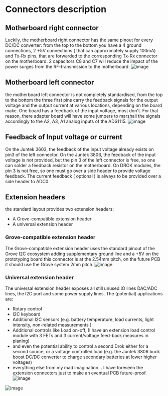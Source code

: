 # Connectors description



## Motherboard right connector
Luckily, the motherboard right connector has the same pinout for every DC/DC converter:
from the top to the bottom you have a 4 ground connections, 2 +5V connections ( that can approximately supply 100mA) and Tx-Rx pins, that are forwarded to the corresponding Tx-Rx connector on the motherboard.
2 capacitors C8 and C7 will reduce the impact of the power surges from the RF-transmission to the motherboard.
![image](https://user-images.githubusercontent.com/14197155/124722731-9f499a00-df0a-11eb-9a4a-693cd53e60e0.png)


## Motherboard left connector
the motherboard left connector is not completely standardised,
from the top to the bottom the three first pins carry the feedback signals for the output voltage and the output current at various locations, depending on the board make. One board has a feedback of the input voltage, most don't.
For that reason, there adapter board will have some jumpers to marshall the signals accordingly to the A2, A3, A1 analog inputs of the ADS1115. 
![image](https://user-images.githubusercontent.com/14197155/124722640-87721600-df0a-11eb-9631-32bf3374cefa.png)

## Feedback of Input voltage or current
On the Juntek 3603, the feedback of the input voltage already exists on pin3 of the left connector.
On the Juntek 3806, the feedback of the input voltage is not provided, but the pin 3 of the left connector is free, so one can solder a feedback resistor on the motherboard.
On DROK modules, the pin 3 is not free, so one must go over a side header to provide voltage feedback.
The current feedback ( optional ) is always to be provided over a side header to ADC0.

## Extension headers

the standard layout provides two extension headers:
- A Grove-compatible extension header
- A universal extension header

### Grove-compatible extension header
The Grove-compatible extension header uses the standard pinout of the Grove I2C ecosystem adding supplementary ground line and a +5V
on the prototyping board this connector is at the 2.54mm pitch, on the future PCB it should use the Grove system 2mm pitch.
![image](https://user-images.githubusercontent.com/14197155/124719714-b935ad80-df07-11eb-910b-6d9703a3c247.png)


### Universal extension header
The universal extension header exposes all still unused IO lines DAC/ADC lines, the I2C port and some power supply lines.
The (potential) applications are: 
- Rotary control
- I2C keyboard
- Additional I2C sensors (e.g. battery temperature, load currents, light intensity, non-related measurements )
- Additional controls like Load on-off, (I have an extension load control module with 3 FETs and 3 current/voltage feed-back measures in planing)
- and even the potential ability to control a second Drok either for a second source, or a voltage controlled load (e.g. the Juntek 3806 buck boost DC/DC  converter to charge secondary batteries at lower higher voltages)
- everything else from my mad imagination...
I have foreseen the extension connectors just to make an eventual PCB future-proof.
![image](https://user-images.githubusercontent.com/14197155/124719854-dec2b700-df07-11eb-8c97-e55b770270be.png)



![image](https://user-images.githubusercontent.com/14197155/124720246-3c570380-df08-11eb-9598-6fd8f5a8d918.png)


